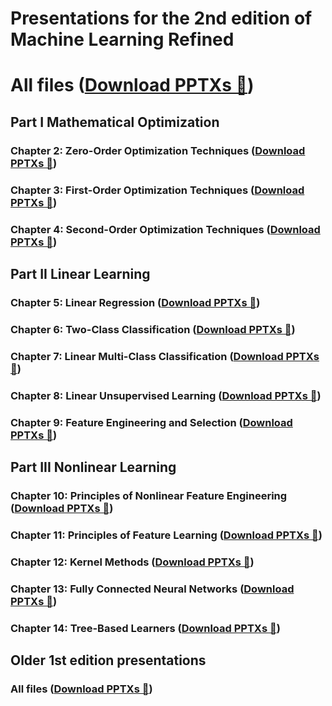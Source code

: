 # Presentations for the 2nd edition of Machine Learning Refined

# All files ([Download PPTXs 📄](https://www.dropbox.com/scl/fo/gmk0d2fbbmwu6gggf6tzs/AC8aLlPMxVgHli7m6ACReUk?rlkey=1v840p2ozuw40mpnzvx4ildxw&st=4cf3kjc3&dl=0))

## Part I Mathematical Optimization

### Chapter 2: Zero-Order Optimization Techniques ([Download PPTXs 📄](https://www.dropbox.com/scl/fo/ovmrlv1xjcv58ng2rqu26/AJI1SIGgxtcPDFKaRbSKHNE?rlkey=eixgy0646ll5addkusb44q72r&st=ddyrqupl&dl=0))

### Chapter 3: First-Order Optimization Techniques ([Download PPTXs 📄](https://www.dropbox.com/scl/fo/xs1hawbl18ss9ht1acy34/AH5_CgdF-eHuBW8ABS5fG58?rlkey=vwickkxq4aye6tgqb8y9hx6kb&st=jeqms9h4&dl=0))

### Chapter 4: Second-Order Optimization Techniques ([Download PPTXs 📄](https://www.dropbox.com/scl/fo/s6zutp3d4dvidigrwev9n/ANKa730QJMaHRRImoU-B1x0?rlkey=orpq4f7itz1rhmu2z4lki5mdt&st=00wglkf7&dl=0))

## Part II Linear Learning

### Chapter 5: Linear Regression ([Download PPTXs 📄](https://www.dropbox.com/scl/fo/ylz4jqnx5161swuvuz496/AE-OG8b8j2dcXf3Al09XwZs?rlkey=0xxec2sgeunh21w03aamwdmhb&st=38ytti62&dl=0))

### Chapter 6: Two-Class Classification ([Download PPTXs 📄](https://www.dropbox.com/scl/fo/lxpfn6ujp08cbqccadpq7/AGFNBZvxkZAGlhKku9utONU?rlkey=7580a6t9mfskoigv8wczze1bx&st=v76fgfaw&dl=0))

### Chapter 7: Linear Multi-Class Classification ([Download PPTXs 📄](https://www.dropbox.com/scl/fo/y183wb5j3zzr69z9p9kjx/ADyqsUdKpKKaulWi4PIuhqE?rlkey=8lo7naq2mltjxozyjbu10pvty&st=y0s9krbd&dl=0))

### Chapter 8: Linear Unsupervised Learning ([Download PPTXs 📄](https://www.dropbox.com/scl/fo/c850lig1vv0ug56defqxi/AAJlDOcG6xfv-DErh6tfbqM?rlkey=mzvntzf4o5q249w25vx9xzmis&st=8d3ei92h&dl=0))

### Chapter 9: Feature Engineering and Selection ([Download PPTXs 📄](https://www.dropbox.com/scl/fo/h762ibkrwo2nhhtmrz3fb/AMiM6VfQCUD8eo5iQFQd5KE?rlkey=yb20zrt1bi8zasqscddv1jxwa&st=5sgihtuo&dl=0))

## Part III Nonlinear Learning

### Chapter 10: Principles of Nonlinear Feature Engineering ([Download PPTXs 📄](https://www.dropbox.com/scl/fo/xdve3bqobyqw8ukfvg6lu/ACf71r4tycddANcxWT3LDxE?rlkey=ltjlqggytiihae1fa3r9ssb8w&st=sl9k4n83&dl=0))

### Chapter 11: Principles of Feature Learning ([Download PPTXs 📄](https://www.dropbox.com/scl/fo/xdzs70xy6plmdpzzu0q2v/ALVjPfqRtolSDGIFbAspRbk?rlkey=8z65h1z3d5jtc1ie8jcgd3a8u&st=waalfsgw&dl=0))

### Chapter 12: Kernel Methods ([Download PPTXs 📄](https://www.dropbox.com/scl/fo/uml2xw68xj69w9uh0dlhx/AN74aQutolHw4yYQiCal6x0?rlkey=f14b2wmo1700cdhj6el0x0cne&st=38oew8le&dl=0))

### Chapter 13: Fully Connected Neural Networks ([Download PPTXs 📄](https://www.dropbox.com/scl/fo/fi5g50ss69muxqh82j0vo/AF9g3zTfzmemghI2KJBQagU?rlkey=nt4kww5fudhvlougblfbdohd8&st=abv5f66l&dl=0))

### Chapter 14: Tree-Based Learners ([Download PPTXs 📄](https://www.dropbox.com/scl/fo/vh63blh6hw2aj6tubb3cf/AI34RHOk_g9GuYPX5k5UEVs?rlkey=6rc4yne45kp3dg484bt5olu80&st=u07wimtt&dl=0))

## Older 1st edition presentations

### All files ([Download PPTXs 📄](https://www.dropbox.com/scl/fo/hxa37kkumlzu2dkxkefbu/ABe6JfNp3216ry8X6rgbsa8?rlkey=y9kksj42am61e2hcbc3pdfk0q&st=rr2z6ic6&dl=0))
